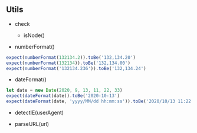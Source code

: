## Utils
- check
  - isNode()
  
- numberFormat()
```javascript
expect(numberFormat(132134.2)).toBe('132,134.20')
expect(numberFormat(132134)).toBe('132,134.00')
expect(numberFormat('132134.236')).toBe('132,134.24')
```

- dateFormat()
```javascript
let date = new Date(2020, 9, 13, 11, 22, 33)
expect(dateFormat(date)).toBe('2020-10-13')
expect(dateFormat(date, 'yyyy/MM/dd hh:mm:ss')).toBe('2020/10/13 11:22:33')
```

- detectIE(userAgent)

- parseURL(url)
